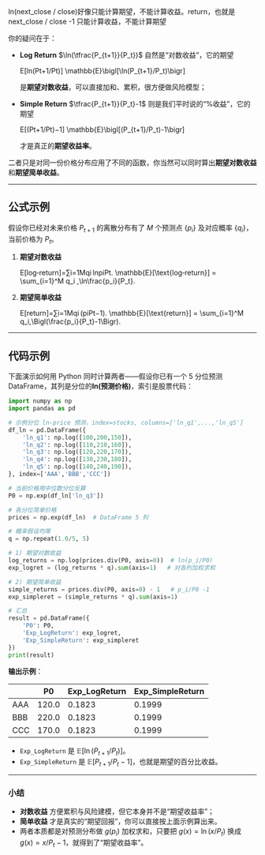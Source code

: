 ln(next_close / close)好像只能计算期望，不能计算收益。return，也就是next_close / close -1 只能计算收益，不能计算期望



你的疑问在于：

* **Log Return** $\ln(\tfrac{P_{t+1}}{P_t})$ 自然是“对数收益”，它的期望

  E[ln⁡(Pt+1/Pt)]  \mathbb{E}\bigl[\ln(P_{t+1}/P_t)\bigr]

  是**期望对数收益**，可以直接加和、累积，很方便做风险模型；

* **Simple Return** $\tfrac{P_{t+1}}{P_t}-1$ 则是我们平时说的“%收益”，它的期望

  E[(Pt+1/Pt)−1]  \mathbb{E}\bigl[(P_{t+1}/P_t)-1\bigr]

  才是真正的**期望收益率**。

二者只是对同一份价格分布应用了不同的函数，你当然可以同时算出**期望对数收益**和**期望简单收益**。

------

## 公式示例

假设你已经对未来价格 $P_{t+1}$ 的离散分布有了 $M$ 个预测点 $\{p_i\}$ 及对应概率 $\{q_i\}$，当前价格为 $P_t$。

1. **期望对数收益**

   E[log‑return]=∑i=1Mqi ln⁡piPt.  \mathbb{E}[\text{log‑return}]  = \sum_{i=1}^M q_i \,\ln\frac{p_i}{P_t}.

2. **期望简单收益**

   E[return]=∑i=1Mqi (piPt−1).  \mathbb{E}[\text{return}]  = \sum_{i=1}^M q_i\,\Bigl(\frac{p_i}{P_t}-1\Bigr).

------

## 代码示例

下面演示如何用 Python 同时计算两者——假设你已有一个 5 分位预测 DataFrame，其列是分位的**ln(预测价格)**，索引是股票代码：

```python
import numpy as np
import pandas as pd

# 示例分位 ln-price 预测，index=stocks, columns=['ln_q1',...,'ln_q5']
df_ln = pd.DataFrame({
    'ln_q1': np.log([100,200,150]),
    'ln_q2': np.log([110,210,160]),
    'ln_q3': np.log([120,220,170]),
    'ln_q4': np.log([130,230,180]),
    'ln_q5': np.log([140,240,190]),
}, index=['AAA','BBB','CCC'])

# 当前价格用中位数分位反算
P0 = np.exp(df_ln['ln_q3'])

# 各分位简单价格
prices = np.exp(df_ln)  # DataFrame 5 列

# 概率假设均等
q = np.repeat(1.0/5, 5)

# 1) 期望对数收益
log_returns = np.log(prices.div(P0, axis=0))  # ln(p_i/P0)
exp_logret = (log_returns * q).sum(axis=1)   # 对各列加权求和

# 2) 期望简单收益
simple_returns = prices.div(P0, axis=0) - 1   # p_i/P0 -1
exp_simpleret = (simple_returns * q).sum(axis=1)

# 汇总
result = pd.DataFrame({
    'P0': P0,
    'Exp_LogReturn': exp_logret,
    'Exp_SimpleReturn': exp_simpleret
})
print(result)
```

**输出示例**：

|      | P0    | Exp_LogReturn | Exp_SimpleReturn |
| ---- | ----- | ------------- | ---------------- |
| AAA  | 120.0 | 0.1823        | 0.1999           |
| BBB  | 220.0 | 0.1823        | 0.1999           |
| CCC  | 170.0 | 0.1823        | 0.1999           |

* `Exp_LogReturn` 是 $\mathbb{E}[\ln(P_{t+1}/P_t)]$。
* `Exp_SimpleReturn` 是 $\mathbb{E}[P_{t+1}/P_t - 1]$，也就是期望的百分比收益。

------

### 小结

* **对数收益** 方便累积与风险建模，但它本身并不是“期望收益率”；
* **简单收益** 才是真实的“期望回报”，你可以直接按上面示例算出来。
* 两者本质都是对预测分布做 $g(p_i)$ 加权求和，只要把 $g(x)=\ln(x/P_t)$ 换成 $g(x)=x/P_t -1$，就得到了“期望收益率”。